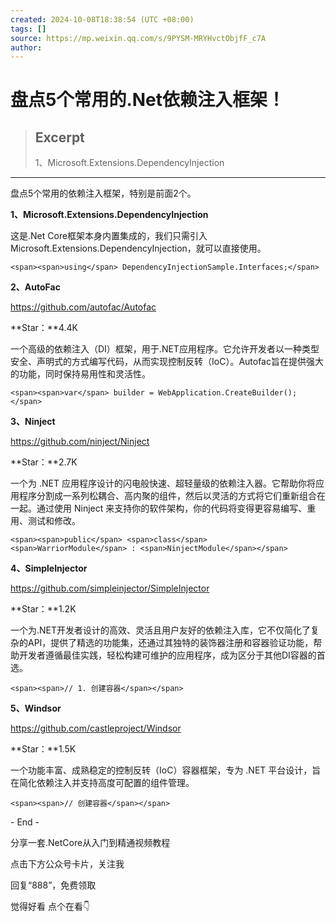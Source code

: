```yaml
---
created: 2024-10-08T18:38:54 (UTC +08:00)
tags: []
source: https://mp.weixin.qq.com/s/9PYSM-MRYHvctObjfF_c7A
author: 
---
```


# 盘点5个常用的.Net依赖注入框架！

> ## Excerpt
> 1、Microsoft.Extensions.DependencyInjection

---
盘点5个常用的依赖注入框架，特别是前面2个。  

**1、Microsoft.Extensions.DependencyInjection**

这是.Net Core框架本身内置集成的，我们只需引入Microsoft.Extensions.DependencyInjection，就可以直接使用。

```
<span><span>using</span> DependencyInjectionSample.Interfaces;</span>
```

**2、AutoFac**

https://github.com/autofac/Autofac

**Star：**4.4K

一个高级的依赖注入（DI）框架，用于.NET应用程序。它允许开发者以一种类型安全、声明式的方式编写代码，从而实现控制反转（IoC）。Autofac旨在提供强大的功能，同时保持易用性和灵活性。  

```
<span><span>var</span> builder = WebApplication.CreateBuilder();</span>
```

**3、Ninject**

https://github.com/ninject/Ninject

**Star：**2.7K

一个为 .NET 应用程序设计的闪电般快速、超轻量级的依赖注入器。它帮助你将应用程序分割成一系列松耦合、高内聚的组件，然后以灵活的方式将它们重新组合在一起。通过使用 Ninject 来支持你的软件架构，你的代码将变得更容易编写、重用、测试和修改。

```
<span><span>public</span> <span>class</span> <span>WarriorModule</span> : <span>NinjectModule</span></span>
```

**4、SimpleInjector**

https://github.com/simpleinjector/SimpleInjector

**Star：**1.2K

一个为.NET开发者设计的高效、灵活且用户友好的依赖注入库，它不仅简化了复杂的API，提供了精选的功能集，还通过其独特的装饰器注册和容器验证功能，帮助开发者遵循最佳实践，轻松构建可维护的应用程序，成为区分于其他DI容器的首选。

```
<span><span>// 1. 创建容器</span></span>
```

**5、Windsor**  

https://github.com/castleproject/Windsor

**Star：**1.5K

一个功能丰富、成熟稳定的控制反转（IoC）容器框架，专为 .NET 平台设计，旨在简化依赖注入并支持高度可配置的组件管理。

```
<span><span>// 创建容器</span></span>
```

\- End -

分享一套.NetCore从入门到精通视频教程  

点击下方公众号卡片，关注我

回复“888”，免费领取

觉得好看 点个在看👇
